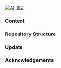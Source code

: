 ![AI_로고](https://user-images.githubusercontent.com/65648058/82443333-489db880-9adc-11ea-845a-20d1d71b9f90.png)

### Content

### Repository Structure

### Update

### Acknowledgements

